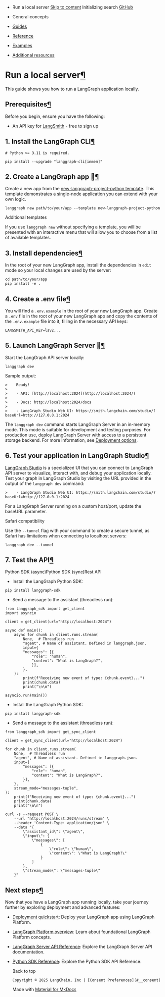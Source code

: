 - Run a local server [Skip to content](#run-a-local-server) Initializing search [GitHub](https://github.com/langchain-ai/langgraph)

- General concepts

- [Guides](../../../guides/)

- [Reference](../../../reference/)

- [Examples](../../../examples/)

- [Additional resources](../../../additional-resources/)

[](https://github.com/langchain-ai/langgraph/edit/main/docs/docs/tutorials/langgraph-platform/local-server.md)

# Run a local server[¶](#run-a-local-server)

This guide shows you how to run a LangGraph application locally.

## Prerequisites[¶](#prerequisites)

Before you begin, ensure you have the following:

- An API key for [LangSmith](https://smith.langchain.com/settings) - free to sign up

## 1. Install the LangGraph CLI[¶](#1-install-the-langgraph-cli)

```
# Python >= 3.11 is required.

pip install --upgrade "langgraph-cli[inmem]"

```

## 2. Create a LangGraph app 🌱[¶](#2-create-a-langgraph-app)

Create a new app from the [new-langgraph-project-python template](https://github.com/langchain-ai/new-langgraph-project). This template demonstrates a single-node application you can extend with your own logic.

```
langgraph new path/to/your/app --template new-langgraph-project-python

```

Additional templates

If you use `langgraph new` without specifying a template, you will be presented with an interactive menu that will allow you to choose from a list of available templates.

## 3. Install dependencies[¶](#3-install-dependencies)

In the root of your new LangGraph app, install the dependencies in `edit` mode so your local changes are used by the server:

```
cd path/to/your/app
pip install -e .

```

## 4. Create a .env file[¶](#4-create-a-env-file)

You will find a `.env.example` in the root of your new LangGraph app. Create a `.env` file in the root of your new LangGraph app and copy the contents of the `.env.example` file into it, filling in the necessary API keys:

```
LANGSMITH_API_KEY=lsv2...

```

## 5. Launch LangGraph Server 🚀[¶](#5-launch-langgraph-server)

Start the LangGraph API server locally:

```
langgraph dev

```

Sample output:

```
>    Ready!
>
>    - API: [http://localhost:2024](http://localhost:2024/)
>
>    - Docs: http://localhost:2024/docs
>
>    - LangGraph Studio Web UI: https://smith.langchain.com/studio/?baseUrl=http://127.0.0.1:2024

```

The `langgraph dev` command starts LangGraph Server in an in-memory mode. This mode is suitable for development and testing purposes. For production use, deploy LangGraph Server with access to a persistent storage backend. For more information, see [Deployment options](../../../concepts/deployment_options/).

## 6. Test your application in LangGraph Studio[¶](#6-test-your-application-in-langgraph-studio)

[LangGraph Studio](../../../concepts/langgraph_studio/) is a specialized UI that you can connect to LangGraph API server to visualize, interact with, and debug your application locally. Test your graph in LangGraph Studio by visiting the URL provided in the output of the `langgraph dev` command:

```
>    - LangGraph Studio Web UI: https://smith.langchain.com/studio/?baseUrl=http://127.0.0.1:2024

```

For a LangGraph Server running on a custom host/port, update the baseURL parameter.

Safari compatibility

Use the `--tunnel` flag with your command to create a secure tunnel, as Safari has limitations when connecting to localhost servers:

```
langgraph dev --tunnel

```

## 7. Test the API[¶](#7-test-the-api)

Python SDK (async)Python SDK (sync)Rest API

- Install the LangGraph Python SDK:

```
pip install langgraph-sdk

```

- Send a message to the assistant (threadless run):

```
from langgraph_sdk import get_client
import asyncio

client = get_client(url="http://localhost:2024")

async def main():
    async for chunk in client.runs.stream(
        None,  # Threadless run
        "agent", # Name of assistant. Defined in langgraph.json.
        input={
        "messages": [{
            "role": "human",
            "content": "What is LangGraph?",
            }],
        },
    ):
        print(f"Receiving new event of type: {chunk.event}...")
        print(chunk.data)
        print("\n\n")

asyncio.run(main())

```

- Install the LangGraph Python SDK:

```
pip install langgraph-sdk

```

- Send a message to the assistant (threadless run):

```
from langgraph_sdk import get_sync_client

client = get_sync_client(url="http://localhost:2024")

for chunk in client.runs.stream(
    None,  # Threadless run
    "agent", # Name of assistant. Defined in langgraph.json.
    input={
        "messages": [{
            "role": "human",
            "content": "What is LangGraph?",
        }],
    },
    stream_mode="messages-tuple",
):
    print(f"Receiving new event of type: {chunk.event}...")
    print(chunk.data)
    print("\n\n")

```

```
curl -s --request POST \
    --url "http://localhost:2024/runs/stream" \
    --header 'Content-Type: application/json' \
    --data "{
        \"assistant_id\": \"agent\",
        \"input\": {
            \"messages\": [
                {
                    \"role\": \"human\",
                    \"content\": \"What is LangGraph?\"
                }
            ]
        },
        \"stream_mode\": \"messages-tuple\"
    }"

```

## Next steps[¶](#next-steps)

Now that you have a LangGraph app running locally, take your journey further by exploring deployment and advanced features:

- [Deployment quickstart](../../../cloud/quick_start/): Deploy your LangGraph app using LangGraph Platform.

- [LangGraph Platform overview](../../../concepts/langgraph_platform/): Learn about foundational LangGraph Platform concepts.

- [LangGraph Server API Reference](../../../cloud/reference/api/api_ref.html): Explore the LangGraph Server API documentation.

- [Python SDK Reference](../../../cloud/reference/sdk/python_sdk_ref/): Explore the Python SDK API Reference.

  Back to top

      Copyright © 2025 LangChain, Inc | [Consent Preferences](#__consent)



    Made with
    [Material for MkDocs](https://squidfunk.github.io/mkdocs-material/)

[](https://langchain-ai.github.io/langgraphjs/)
[](https://github.com/langchain-ai/langgraph)
[](https://twitter.com/LangChainAI)